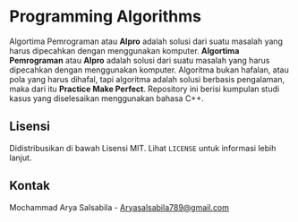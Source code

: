 # Programming Algorithms

Algortima Pemrograman atau **Alpro** adalah solusi dari suatu masalah yang harus dipecahkan dengan menggunakan komputer.
**Algortima Pemrograman** atau **Alpro** adalah solusi dari suatu masalah yang harus dipecahkan dengan menggunakan komputer. Algoritma bukan hafalan, atau pola yang harus dihafal, tapi algoritma adalah solusi berbasis pengalaman, maka dari itu **Practice Make Perfect**. Repository ini berisi kumpulan studi kasus yang diselesaikan menggunakan bahasa C++.

## Lisensi 

Didistribusikan di bawah Lisensi MIT. Lihat `LICENSE` untuk informasi lebih lanjut.

## Kontak

Mochammad Arya Salsabila - Aryasalsabila789@gmail.com
